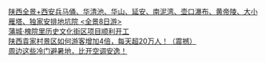   
[陕西全景+西安兵马俑、华清池、华山、延安、南泥湾、壶口瀑布、黄帝陵、大小雁塔、独家安排地坑院 &lt;全景8日游&gt;](http://www.dianyue.me/archives/609/napf7jnq9u8n86xn/)  
[蒲城·槐院里历史文化街区项目顺利开工](http://www.dianyue.me/archives/142/v9fv68wqjp9fstgy/)  
[陕西袁家村景区如何游客增加4倍，每天超20万人！（震撼）](http://www.dianyue.me/archives/073/ppk1byctvaog37w6/)  
[周边这些冷门避暑地，比开空调安逸！](http://www.dianyue.me/archives/672/vz7a1r45xqqy7t3x/)